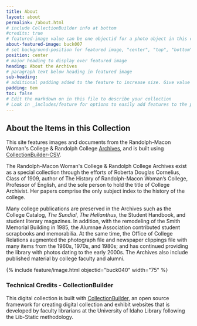 ```yaml
---
title: About
layout: about
permalink: /about.html
# include CollectionBuilder info at bottom
#credits: true
# featured-image value can be one objectid for a photo object in this collection, a relative path to an image in this project, or a full url to any image. If left blank, no featured image will appear at top of About page.
about-featured-image: buck007
# set background-position for featured image, "center", "top", "bottom"
position: center
# major heading to display over featured image
heading: About the Archives
# paragraph text below heading in featured image
sub-heading: 
# additional padding added to the feature to increase size. Give value in em or px, e.g. "5em".
padding: 6em
toc: false
# Edit the markdown on in this file to describe your collection
# Look in _includes/feature for options to easily add features to the page
---
```


## About the Items in this Collection

This site features images and documents from the Randolph-Macon Woman's College & Randolph College [Archives](https://library.randolphcollege.edu/archives), and is built using [CollectionBuilder-CSV](https://github.com/CollectionBuilder/collectionbuilder-csv).

The Randolph-Macon Woman's College & Randolph College Archives exist as a special collection through the efforts of Roberta Douglas Cornelius, Class of 1909, author of The History of Randolph-Macon Woman’s College, Professor of English, and the sole person to hold the title of College Archivist. Her papers comprise the only subject index to the history of the college.

Many college publications are preserved in the Archives such as the College Catalog, *The Sundial*, *The Helianthus*, the Student Handbook, and student literary magazines. In addition, with the remodeling of the Smith Memorial Building in 1985, the Alumnae Association contributed student scrapbooks and memorabilia. At the same time, the Office of College Relations augmented the photograph file and newspaper clippings file with many items from the 1960s, 1970s, and 1980s; and has continued providing the library with photos dating to the early 2000s. The Archives also include published material by college faculty and alumni.

{% include feature/image.html objectid="buck040" width="75" %}

### Technical Credits - CollectionBuilder

This digital collection is built with [CollectionBuilder](https://collectionbuilder.github.io/), an open source framework for creating digital collection and exhibit websites that is developed by faculty librarians at the University of Idaho Library following the Lib-Static methodology.
